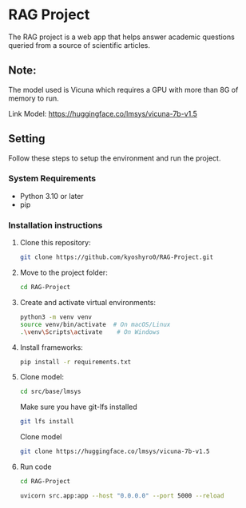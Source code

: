 # RAG Project

The RAG project is a web app that helps answer academic questions queried from a source of scientific articles.

## Note:
The model used is Vicuna which requires a GPU with more than 8G of memory to run.

Link Model: https://huggingface.co/lmsys/vicuna-7b-v1.5

## Setting
Follow these steps to setup the environment and run the project.

### System Requirements
- Python 3.10 or later
- pip

### Installation instructions
1. Clone this repository:
   ```bash
   git clone https://github.com/kyoshyro0/RAG-Project.git
2. Move to the project folder:
   ```bash
   cd RAG-Project
3. Create and activate virtual environments:
   ```bash
   python3 -m venv venv
   source venv/bin/activate  # On macOS/Linux
   .\venv\Scripts\activate    # On Windows
4. Install frameworks:
   ```bash
   pip install -r requirements.txt
5. Clone model:
   ```bash
   cd src/base/lmsys
   ```
   
   Make sure you have git-lfs installed
   ```bash
   git lfs install
   ```

   Clone model
   ```bash
   git clone https://huggingface.co/lmsys/vicuna-7b-v1.5
   ```
6. Run code
   ```bash
   cd RAG-Project
   ```
   ```bash
   uvicorn src.app:app --host "0.0.0.0" --port 5000 --reload

